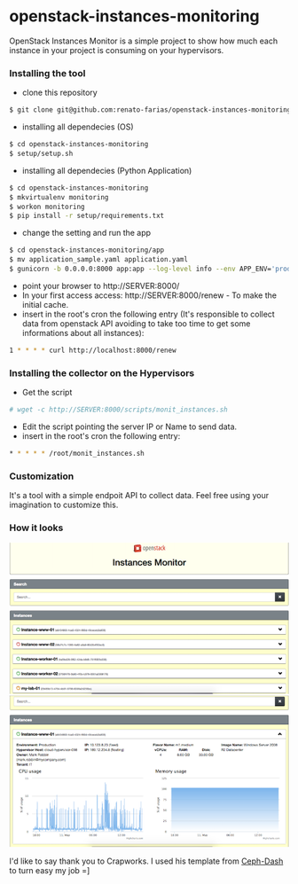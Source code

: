 # openstack-instances-monitoring

OpenStack Instances Monitor is a simple project to show how much each instance in your project is consuming on your hypervisors.


### Installing the tool

* clone this repository
```sh
$ git clone git@github.com:renato-farias/openstack-instances-monitoring.git
```
* installing all dependecies (OS)
```sh
$ cd openstack-instances-monitoring
$ setup/setup.sh
```
* installing all dependecies (Python Application)
```sh
$ cd openstack-instances-monitoring
$ mkvirtualenv monitoring
$ workon monitoring
$ pip install -r setup/requirements.txt
```
* change the setting and run the app
```sh
$ cd openstack-instances-monitoring/app
$ mv application_sample.yaml application.yaml
$ gunicorn -b 0.0.0.0:8000 app:app --log-level info --env APP_ENV='production' --reload -w 4 --timeout 60
```
* point your browser to http://SERVER:8000/
* In your first access access: http://SERVER:8000/renew - To make the initial cache.
* insert in the root's cron the following entry (It's responsible to collect data from openstack API avoiding to take too time to get some informations about all instances):
```sh
1 * * * * curl http://localhost:8000/renew
```

### Installing the collector on the Hypervisors
* Get the script
```sh
# wget -c http://SERVER:8000/scripts/monit_instances.sh
```
* Edit the script pointing the server IP or Name to send data.
* insert in the root's cron the following entry:
```sh
* * * * * /root/monit_instances.sh
```


### Customization
It's a tool with a simple endpoit API to collect data. Feel free using your imagination to customize this.


### How it looks
![Dashboard Image 1](dashboard-1.png)
![Dashboard Image 2](dashboard-2.png)

I'd like to say thank you to Crapworks. I used his template from [Ceph-Dash](https://github.com/Crapworks/ceph-dash) to turn easy my job =]
